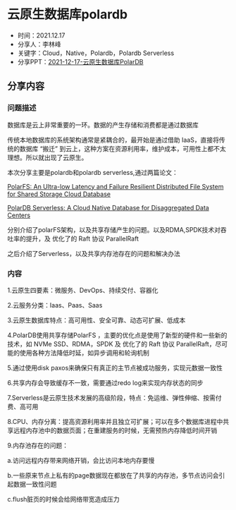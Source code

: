 # 云原生数据库polardb	

- 时间：2021.12.17
- 分享人：李林峰
- 关键字：Cloud，Native，Polardb，Polardb Serverless
- 分享PPT：[2021-12-17-云原生数据库PolarDB](./slides/2021-12-17-云原生数据库PolarDB.pdf)

## 分享内容

### 问题描述
数据库是云上非常重要的一环。数据的产生存储和消费都是通过数据库

传统本地数据库的系统架构通常是紧耦合的，最开始是通过借助 IaaS，直接将传统的数据库 “搬迁” 到云上，这种方案在资源利用率，维护成本，可用性上都不太理想。所以就出现了云原生。

本次分享主要是polardb和polardb serverless,通过两篇论文：

[PolarFS: An Ultra-low Latency and Failure Resilient Distributed File System for Shared Storage Cloud Database](https://www.vldb.org/pvldb/vol11/p1849-cao.pdf)

[PolarDB Serverless: A Cloud Native Database for Disaggregated Data Centers](http://www.cs.utah.edu/~lifeifei/papers/polardbserverless-sigmod21.pdf)

分别介绍了polarFS架构，以及共享存储产生的问题。以及RDMA,SPDK技术对吞吐率的提升，及 优化了的 Raft 协议 ParallelRaft

之后介绍了Serverless，以及共享内存池存在的问题和解决办法

### 内容

1.云原生四要素：微服务、DevOps、持续交付、容器化

2.云服务分类：Iaas、Paas、Saas

3.云原生数据库特点：高可用性、安全可靠、动态可扩展、低成本

4.PolarDB使用共享存储PolarFS ，主要的优化点是使用了新型的硬件和一些新的技术，如 NVMe SSD、RDMA，SPDK 及 优化了的 Raft 协议 ParallelRaft，尽可能的使用各种方法降低时延，如异步调用和轮询机制

5.通过使用disk paxos来确保只有真正的主节点被成功服务，实现元数据一致性

6.共享内存会导致缓存不一致，需要通过redo log来实现内存状态的同步

7.Serverless是云原生技术发展的高级阶段，特点：免运维、弹性伸缩、按需付费、高可用

8.CPU、内存分离：提高资源利用率并且独立可扩展；可以在多个数据库进程中共享远程内存池中的数据页面；在重建服务的时候，无需预热内存降低时间开销

9.内存池存在的问题：

  a.访问远程内存带来网络开销，会比访问本地内存要慢

  b.一些原来节点上私有的page数据现在都放在了共享的内存池，多节点访问会引起数据一致性问题

  c.flush脏页的时候会给网络带宽造成压力

